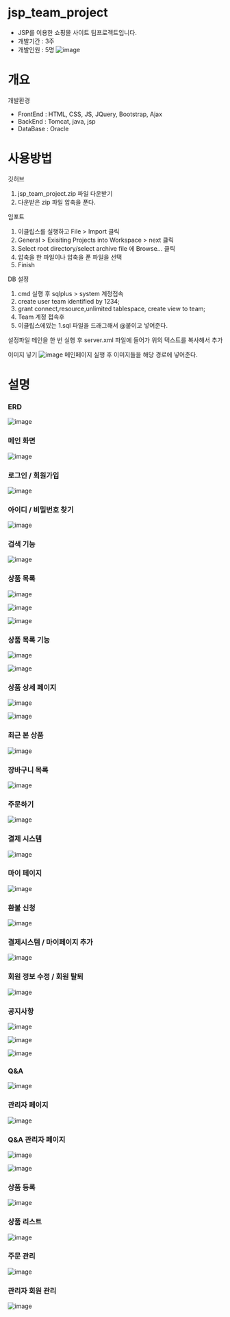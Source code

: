 # jsp_team_project
* JSP를 이용한 쇼핑몰 사이트 팀프로젝트입니다.
* 개발기간 : 3주
* 개발인원 : 5명
![image](https://user-images.githubusercontent.com/95404191/175819385-1931c3d2-1c2a-4338-a627-14651ba36174.png)

# 개요
개발환경
* FrontEnd : HTML, CSS, JS, JQuery, Bootstrap, Ajax
* BackEnd : Tomcat, java, jsp
* DataBase : Oracle

# 사용방법
깃허브
1. jsp_team_project.zip 파일 다운받기
2. 다운받은 zip 파일 압축을 푼다.

임포트
1. 이클립스를 실행하고 File > Import 클릭
2. General > Exisiting Projects into Workspace > next 클릭
3. Select root directory/select archive file 에 Browse... 클릭
4. 압축을 한 파일이나 압축을 푼 파일을 선택
5. Finish

DB 설정
1. cmd 실행 후 sqlplus > system 계정접속
2. create user team identified by 1234;
3. grant connect,resource,unlimited tablespace, create view to team;
4. Team 계정 접속후
5. 이클립스에있는 1.sql 파일을 드래그해서 @붙이고 넣어준다.

설정파일
<Context docBase="team" path="/team" reloadable="true" source="org.eclipse.jst.jee.server:team">
	    <Resource auth="Container" driverClassName="oracle.jdbc.OracleDriver" maxActive="100" maxIdle="30" maxWait="10000" name="jdbc/oracle" password="1234" type="javax.sql.DataSource" url="jdbc:oracle:thin:@localhost:1521:xe" username="team"/>
    	</Context>
메인을 한 번 실행 후 server.xml 파일에 들어가 위의 텍스트를 복사해서 추가

이미지 넣기
![image](https://user-images.githubusercontent.com/95404191/175819515-8250817d-ded8-4f3a-940e-3a43deec2540.png)
메인페이지 실행 후 이미지들을 해당 경로에 넣어준다.

# 설명

### ERD
![image](https://user-images.githubusercontent.com/95404191/175819550-9a4d4e62-b26d-4dc7-9ced-ac3275ad8f7e.png)

### 메인 화면
![image](https://user-images.githubusercontent.com/95404191/175819574-6058154c-85fd-44b4-b2dd-0259beda5596.png)

### 로그인 / 회원가입
![image](https://user-images.githubusercontent.com/95404191/175819596-6dcdf17b-c5ce-4ee4-b639-6f2af1731f6e.png)

### 아이디 / 비밀번호 찾기
![image](https://user-images.githubusercontent.com/95404191/175819613-9cae16f9-fa7a-4953-9742-f087475fd57d.png)

### 검색 기능
![image](https://user-images.githubusercontent.com/95404191/175819639-b54f9f5d-03e2-4ac6-a25f-4ab74931fed1.png)

### 상품 목록
![image](https://user-images.githubusercontent.com/95404191/175819657-59269bbf-5f6d-447e-b2f6-3ff79abdf57d.png)

![image](https://user-images.githubusercontent.com/95404191/175819670-ce3e1e58-951b-4369-b2cb-11eeaf791469.png)

![image](https://user-images.githubusercontent.com/95404191/175819687-3d5c5d3e-0ed3-4dbd-8822-6bf7bfc9a396.png)

### 상품 목록 기능
![image](https://user-images.githubusercontent.com/95404191/175819702-81c47df9-3c66-417d-bec0-8bbc8b24f4cb.png)

![image](https://user-images.githubusercontent.com/95404191/175819715-bfd8bcf6-5b8f-41ba-9d41-e664b21bb81d.png)

### 상품 상세 페이지
![image](https://user-images.githubusercontent.com/95404191/175819730-d69cec79-079b-4885-8db7-f6ed3776f61a.png)

![image](https://user-images.githubusercontent.com/95404191/175819745-f4903bb7-ece0-43a2-8e75-5f326be9f540.png)

### 최근 본 상품
![image](https://user-images.githubusercontent.com/95404191/175819754-d497159a-fddd-43ac-9ef0-e7d39238974c.png)

### 장바구니 목록
![image](https://user-images.githubusercontent.com/95404191/175819768-6d4a47d5-b839-4715-8b35-9a48e1a8643f.png)

### 주문하기
![image](https://user-images.githubusercontent.com/95404191/175819774-2bfeac0d-a78c-46b2-a17a-dc7a83878947.png)

### 결제 시스템
![image](https://user-images.githubusercontent.com/95404191/175819788-ebae688d-638d-4f44-a930-7ebb6adf4d07.png)

### 마이 페이지
![image](https://user-images.githubusercontent.com/95404191/175819798-83dc77eb-419e-437a-9b14-14872280d8f4.png)

### 환불 신청
![image](https://user-images.githubusercontent.com/95404191/175819807-acae07c2-bfbd-45e5-9982-7de86b1f8434.png)

### 결제시스템 / 마이페이지 추가
![image](https://user-images.githubusercontent.com/95404191/175819823-d175dfe3-7730-407f-96cd-80f4d2ce4ae3.png)

### 회원 정보 수정 / 회원 탈퇴
![image](https://user-images.githubusercontent.com/95404191/175819858-dc0ae168-fce2-43d6-96d3-ed0fb9bc9cf0.png)

### 공지사항
![image](https://user-images.githubusercontent.com/95404191/175819871-dcce55d2-053f-4d11-8851-fe1afc995362.png)

![image](https://user-images.githubusercontent.com/95404191/175819880-29e6542c-e980-4836-b096-edc7ae2cd547.png)

![image](https://user-images.githubusercontent.com/95404191/175819900-e9b61db6-4bfa-4fb7-8be3-d9f066a6588b.png)

### Q&A
![image](https://user-images.githubusercontent.com/95404191/175819908-e9eafe06-4320-44a5-b0e0-7c2e0a995263.png)

### 관리자 페이지
![image](https://user-images.githubusercontent.com/95404191/175819945-80349279-837f-449b-b9e2-de09b27f4929.png)

### Q&A 관리자 페이지
![image](https://user-images.githubusercontent.com/95404191/175819953-fc7e59a5-52d2-4ab8-971e-bb77c0664c54.png)

![image](https://user-images.githubusercontent.com/95404191/175819961-75ce8026-a2b9-49db-abe5-6de64f086da6.png)

### 상품 등록
![image](https://user-images.githubusercontent.com/95404191/175819975-d41948aa-679f-4509-ae2b-ea83599cbc3c.png)

### 상품 리스트
![image](https://user-images.githubusercontent.com/95404191/175819986-a72aff96-6af2-4ad1-8d56-b0ccd0b6852d.png)

### 주문 관리
![image](https://user-images.githubusercontent.com/95404191/175819998-3fa68549-6f63-429b-a55f-a6583afdce5e.png)

### 관리자 회원 관리
![image](https://user-images.githubusercontent.com/95404191/175820017-25d0f0db-a10f-4854-b948-80849f2709f7.png)


